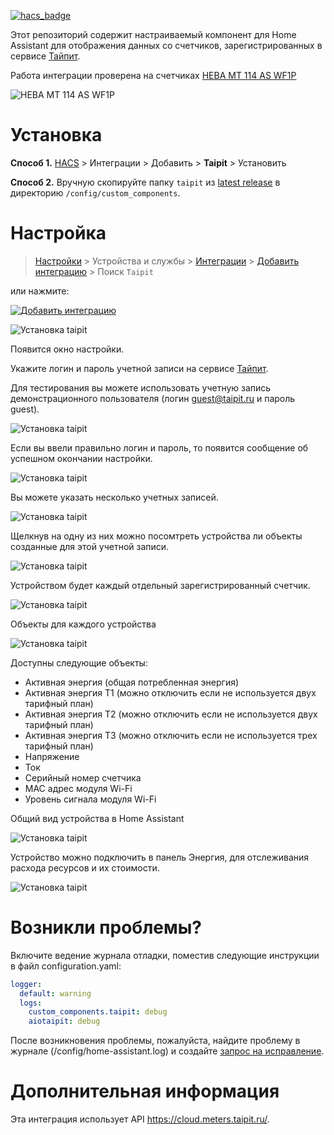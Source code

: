 [![hacs_badge](https://img.shields.io/badge/HACS-Custom-41BDF5.svg?style=for-the-badge)](https://github.com/hacs/integration)

Этот репозиторий содержит настраиваемый компонент для Home Assistant для отображения данных со счетчиков, зарегистрированных в сервисе [Тайпит](https://cloud.meters.taipit.ru/).

Работа интеграции проверена на счетчиках [НЕВА МТ 114 AS WF1P](https://www.meters.taipit.ru/catalog/neva/odnofaznyie-schetchiki/mnogotarifnyie/2929/) 

![НЕВА МТ 114 AS WF1P](images/neva_mt_114_as_wf1p_3.png)

# Установка

**Способ 1.** [HACS](https://hacs.xyz/) > Интеграции > Добавить > **Taipit** > Установить

**Способ 2.** Вручную скопируйте папку `taipit` из [latest release](https://github.com/lizardsystems/hacs-taipit/releases/latest) в директорию `/config/custom_components`.

# Настройка

> [Настройки](https://my.home-assistant.io/redirect/config) > Устройства и службы > [Интеграции](https://my.home-assistant.io/redirect/integrations) > [Добавить интеграцию](https://my.home-assistant.io/redirect/config_flow_start?domain=taipit) > Поиск `Taipit`

или нажмите:

[![Добавить интеграцию](https://my.home-assistant.io/badges/config_flow_start.svg)](https://my.home-assistant.io/redirect/config_flow_start?domain=taipit)

![Установка taipit](images/setup-1.jpg)

Появится окно настройки.

Укажите логин и пароль учетной записи на сервисе [Тайпит](https://cloud.meters.taipit.ru/).

Для тестирования вы можете использовать учетную запись демонстрационного пользователя (логин guest@taipit.ru и пароль guest). 

![Установка taipit](images/setup-2.jpg)

Если вы ввели правильно логин и пароль, то появится сообщение об успешном окончании настройки.

![Установка taipit](images/setup-3.jpg)

Вы можете указать несколько учетных записей.

![Установка taipit](images/setup-4.jpg)

Щелкнув на одну из них можно посомтреть устройства ли объекты созданные для этой учетной записи.

![Установка taipit](images/setup-5.jpg)

Устройством будет каждый отдельный зарегистрированный счетчик.

![Установка taipit](images/setup-6.jpg)

Объекты для каждого устройства

![Установка taipit](images/setup-7.jpg)

Доступны следующие объекты:
 - Активная энергия (общая потребленная энергия)
 - Активная энергия T1 (можно отключить если не используется двух тарифный план)
 - Активная энергия T2 (можно отключить если не используется двух тарифный план)
 - Активная энергия T3 (можно отключить если не используется трех тарифный план)
 - Напряжение
 - Ток
 - Серийный номер счетчика
 - MAC адрес модуля Wi-Fi
 - Уровень сигнала модуля Wi-Fi

Общий вид устройства в Home Assistant

![Установка taipit](images/setup-8.jpg)

Устройство можно подключить в панель Энергия, для отслеживания расхода ресурсов и их стоимости. 

![Установка taipit](images/setup-9.jpg)


# Возникли проблемы?

Включите ведение журнала отладки, поместив следующие инструкции в файл configuration.yaml:
```yaml
logger:
  default: warning
  logs:
    custom_components.taipit: debug
    aiotaipit: debug

```
После возникновения проблемы, пожалуйста, найдите проблему в журнале (/config/home-assistant.log) и создайте [запрос на исправление](https://github.com/lizardsystems/hacs-taipit/issues).

# Дополнительная информация

Эта интеграция использует API https://cloud.meters.taipit.ru/.

